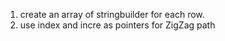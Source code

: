 1. create an array of stringbuilder for each row.
2. use index and incre as pointers for ZigZag path